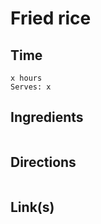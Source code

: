 # Fried rice

## Time 
```
x hours
Serves: x
```

## Ingredients
```

```


## Directions
```

```


## Link(s)
```

```
